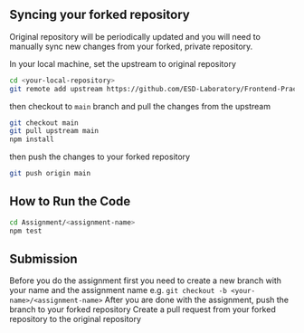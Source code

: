 ## Syncing your forked repository
Original repository will be periodically updated and you will need to manually sync new changes from your forked, private repository.

In your local machine, set the upstream to original repository
```bash
cd <your-local-repository>
git remote add upstream https://github.com/ESD-Laboratory/Frontend-Practice
```
then checkout to `main` branch and pull the changes from the upstream
```bash
git checkout main
git pull upstream main
npm install
```
then push the changes to your forked repository
```bash
git push origin main
```

## How to Run the Code
```bash
cd Assignment/<assignment-name>
npm test
```

## Submission
Before you do the assignment first you need to create a new branch with your name and the assignment name e.g. ``git checkout -b <your-name>/<assignment-name>``
After you are done with the assignment, push the branch to your forked repository
Create a pull request from your forked repository to the original repository